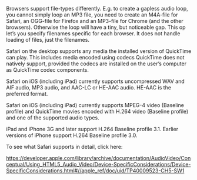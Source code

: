Browsers support file-types differently. E.g. to create a gapless audio loop, you cannot simply loop an MP3 file, you need to create an M4A-file for Safari, an OGG-file for Firefox and an MP3-file for Chrome (and the other browsers). Otherwise the loop will have a tiny, but noticeable gap.
This op let’s you specify filenames specific for each browser. It does not handle loading of files, just the filenames.



Safari on the desktop supports any media the installed version of QuickTime can play. This includes media encoded using codecs QuickTime does not natively support, provided the codecs are installed on the user’s computer as QuickTime codec components.

Safari on iOS (including iPad) currently supports uncompressed WAV and AIF audio, MP3 audio, and AAC-LC or HE-AAC audio. HE-AAC is the preferred format.

Safari on iOS (including iPad) currently supports MPEG-4 video (Baseline profile) and QuickTime movies encoded with H.264 video (Baseline profile) and one of the supported audio types.

iPad and iPhone 3G and later support H.264 Baseline profile 3.1. Earlier versions of iPhone support H.264 Baseline profile 3.0.




To see what Safari supports in detail, click here:

https://developer.apple.com/library/archive/documentation/AudioVideo/Conceptual/Using_HTML5_Audio_Video/Device-SpecificConsiderations/Device-SpecificConsiderations.html#//apple_ref/doc/uid/TP40009523-CH5-SW1